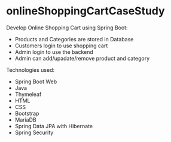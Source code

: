 # onlineShoppingCartCaseStudy

Develop Online Shopping Cart using Spring Boot:
- Products and Categories are stored in Database
- Customers login to use shopping cart
- Admin login to use the backend
- Admin can add/upadate/remove product and category

Technologies used:
- Spring Boot Web
- Java
- Thymeleaf
- HTML
- CSS
- Bootstrap
- MariaDB
- Spring Data JPA with Hibernate
- Spring Security
